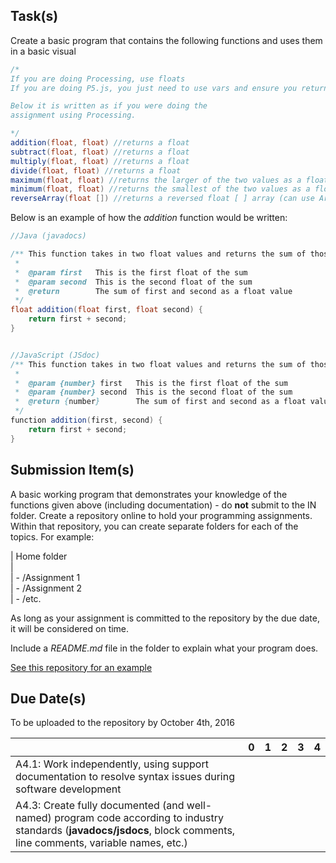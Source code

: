 Task(s)
-------
Create a basic program that contains the following functions and uses them in a basic visual

```java
/*
If you are doing Processing, use floats
If you are doing P5.js, you just need to use vars and ensure you return a number (or array of numbers)

Below it is written as if you were doing the
assignment using Processing.

*/
addition(float, float) //returns a float
subtract(float, float) //returns a float
multiply(float, float) //returns a float
divide(float, float) //returns a float
maximum(float, float) //returns the larger of the two values as a float
minimum(float, float) //returns the smallest of the two values as a float
reverseArray(float []) //returns a reversed float [ ] array (can use ArrayLists if you prefer), program the algorithm yourself - do not use a built in "reverse()" function 
```

Below is an example of how the _addition_ function would be written:
```java
//Java (javadocs)

/** This function takes in two float values and returns the sum of those two values
 *
 *  @param first   This is the first float of the sum
 *  @param second  This is the second float of the sum
 *  @return        The sum of first and second as a float value
 */
float addition(float first, float second) {
	return first + second;
}


//JavaScript (JSdoc)
/** This function takes in two float values and returns the sum of those two values
 *
 *  @param {number} first   This is the first float of the sum
 *  @param {number} second  This is the second float of the sum
 *  @return {number}        The sum of first and second as a float value
 */
function addition(first, second) {
	return first + second;
}

```

Submission Item(s)
------------------
A basic working program that demonstrates your knowledge of the functions given above (including documentation) - do __not__ submit to the IN folder.  Create a repository online to hold your programming assignments.  Within that repository, you can create separate folders for each of the topics.  For example:

\| Home folder  
\|   
\| \- /Assignment 1  
\| \- /Assignment 2   
\| \- /etc.  

As long as your assignment is committed to the repository by the due date, it will be considered on time.

Include a _README.md_ file in the folder to explain what your program does.

[See this repository for an example](https://github.com/mrseidel-classes/sample-4U-code)



Due Date(s)
-------------
To be uploaded to the repository by October 4th, 2016

| | 0 | 1 | 2 | 3 | 4 |
|---| --- | --- | --- | --- | --- |
|A4.1: Work independently, using support documentation to resolve syntax issues during software development  | | | | | |  
|A4.3: Create fully documented (and well-named) program code according to industry standards (**javadocs/jsdocs**, block comments, line comments, variable names, etc.)  | | | | | |
